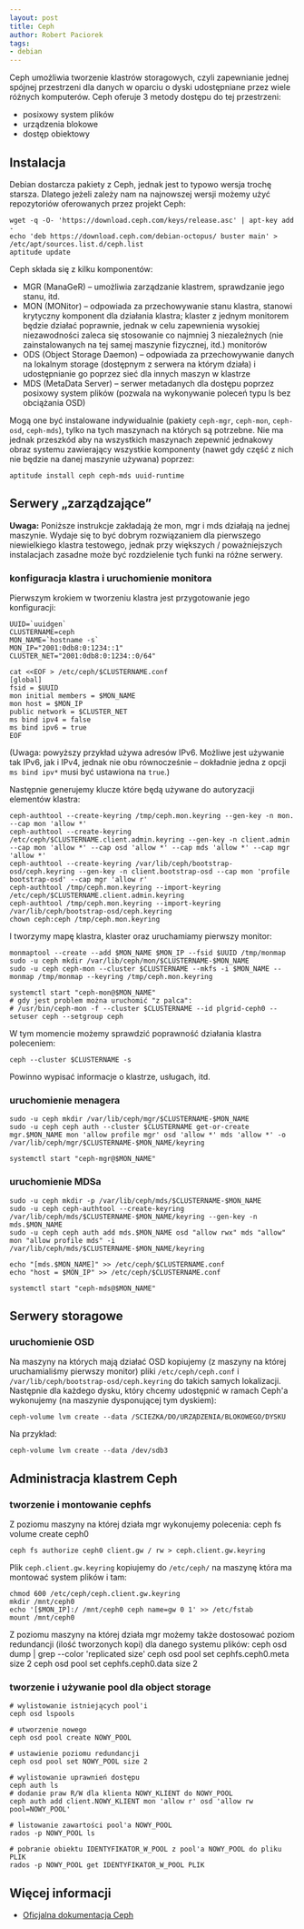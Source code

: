 ```yaml
---
layout: post
title: Ceph
author: Robert Paciorek
tags:
- debian
---
```


Ceph umożliwia tworzenie klastrów storagowych, czyli zapewnianie jednej spójnej przestrzeni dla danych w oparciu o dyski udostępniane przez wiele różnych komputerów.
Ceph oferuje 3 metody dostępu do tej przestrzeni:

* posixowy system plików
* urządzenia blokowe
* dostęp obiektowy

## Instalacja

Debian dostarcza pakiety z Ceph, jednak jest to typowo wersja trochę starsza. Dlatego jeżeli zależy nam na najnowszej wersji możemy użyć repozytoriów oferowanych przez projekt Ceph:

	wget -q -O- 'https://download.ceph.com/keys/release.asc' | apt-key add -
	echo 'deb https://download.ceph.com/debian-octopus/ buster main' > /etc/apt/sources.list.d/ceph.list
	aptitude update

Ceph składa się z kilku komponentów:

* MGR (ManaGeR) – umożliwia zarządzanie klastrem, sprawdzanie jego stanu, itd.
* MON (MONitor) – odpowiada za przechowywanie stanu klastra, stanowi krytyczny komponent dla działania klastra;
  klaster z jednym monitorem będzie działać poprawnie, jednak w celu zapewnienia wysokiej niezawodności zaleca się stosowanie co najmniej 3 niezależnych (nie zainstalowanych na tej samej maszynie fizycznej, itd.) monitorów
* ODS (Object Storage Daemon) – odpowiada za przechowywanie danych na lokalnym storage (dostępnym z serwera na którym działa) i udostępnianie go poprzez sieć dla innych maszyn w klastrze
* MDS (MetaData Server) – serwer metadanych dla dostępu poprzez posixowy system plików (pozwala na wykonywanie poleceń typu ls bez obciążania OSD)

Mogą one być instalowane indywidualnie (pakiety `ceph-mgr`, `ceph-mon`, `ceph-osd`, `ceph-mds`), tylko na tych maszynach na których są potrzebne.
Nie ma jednak przeszkód aby na wszystkich maszynach zepewnić jednakowy obraz systemu zawierający wszystkie komponenty (nawet gdy część z nich nie będzie na danej maszynie używana) poprzez:

	aptitude install ceph ceph-mds uuid-runtime


## Serwery „zarządzające”

**Uwaga:** Poniższe instrukcje zakładają że mon, mgr i mds działają na jednej maszynie.
Wydaje się to być dobrym rozwiązaniem dla pierwszego niewielkiego klastra testowego, jednak przy większych / poważniejszych instalacjach zasadne może być rozdzielenie tych funki na różne serwery.


### konfiguracja klastra i uruchomienie monitora

Pierwszym krokiem w tworzeniu klastra jest przygotowanie jego konfiguracji:

	UUID=`uuidgen`
	CLUSTERNAME=ceph
	MON_NAME=`hostname -s`
	MON_IP="2001:0db8:0:1234::1"
	CLUSTER_NET="2001:0db8:0:1234::0/64"

	cat <<EOF > /etc/ceph/$CLUSTERNAME.conf
	[global]
	fsid = $UUID
	mon initial members = $MON_NAME
	mon host = $MON_IP
	public network = $CLUSTER_NET
	ms bind ipv4 = false
	ms bind ipv6 = true
	EOF

(Uwaga: powyższy przykład używa adresów IPv6. Możliwe jest używanie tak IPv6, jak i IPv4, jednak nie obu równocześnie – dokładnie jedna z opcji `ms bind ipv*` musi być ustawiona na `true`.)

Następnie generujemy klucze które będą używane do autoryzacji elementów klastra:

	ceph-authtool --create-keyring /tmp/ceph.mon.keyring --gen-key -n mon. --cap mon 'allow *'
	ceph-authtool --create-keyring /etc/ceph/$CLUSTERNAME.client.admin.keyring --gen-key -n client.admin --cap mon 'allow *' --cap osd 'allow *' --cap mds 'allow *' --cap mgr 'allow *'
	ceph-authtool --create-keyring /var/lib/ceph/bootstrap-osd/ceph.keyring --gen-key -n client.bootstrap-osd --cap mon 'profile bootstrap-osd' --cap mgr 'allow r'
	ceph-authtool /tmp/ceph.mon.keyring --import-keyring /etc/ceph/$CLUSTERNAME.client.admin.keyring
	ceph-authtool /tmp/ceph.mon.keyring --import-keyring /var/lib/ceph/bootstrap-osd/ceph.keyring
	chown ceph:ceph /tmp/ceph.mon.keyring

I tworzymy mapę klastra, klaster oraz uruchamiamy pierwszy monitor:

	monmaptool --create --add $MON_NAME $MON_IP --fsid $UUID /tmp/monmap
	sudo -u ceph mkdir /var/lib/ceph/mon/$CLUSTERNAME-$MON_NAME
	sudo -u ceph ceph-mon --cluster $CLUSTERNAME --mkfs -i $MON_NAME --monmap /tmp/monmap --keyring /tmp/ceph.mon.keyring
	
	systemctl start "ceph-mon@$MON_NAME"
	# gdy jest problem można uruchomić "z palca":
	# /usr/bin/ceph-mon -f --cluster $CLUSTERNAME --id plgrid-ceph0 --setuser ceph --setgroup ceph

W tym momencie możemy sprawdzić poprawność działania klastra poleceniem:

	ceph --cluster $CLUSTERNAME -s

Powinno wypisać informacje o klastrze, usługach, itd.


### uruchomienie menagera

	sudo -u ceph mkdir /var/lib/ceph/mgr/$CLUSTERNAME-$MON_NAME
	sudo -u ceph ceph auth --cluster $CLUSTERNAME get-or-create mgr.$MON_NAME mon 'allow profile mgr' osd 'allow *' mds 'allow *' -o /var/lib/ceph/mgr/$CLUSTERNAME-$MON_NAME/keyring
	
	systemctl start "ceph-mgr@$MON_NAME"


### uruchomienie MDSa

	sudo -u ceph mkdir -p /var/lib/ceph/mds/$CLUSTERNAME-$MON_NAME
	sudo -u ceph ceph-authtool --create-keyring /var/lib/ceph/mds/$CLUSTERNAME-$MON_NAME/keyring --gen-key -n mds.$MON_NAME
	sudo -u ceph ceph auth add mds.$MON_NAME osd "allow rwx" mds "allow" mon "allow profile mds" -i /var/lib/ceph/mds/$CLUSTERNAME-$MON_NAME/keyring
	
	echo "[mds.$MON_NAME]" >> /etc/ceph/$CLUSTERNAME.conf
	echo "host = $MON_IP" >> /etc/ceph/$CLUSTERNAME.conf
	
	systemctl start "ceph-mds@$MON_NAME"


## Serwery storagowe

### uruchomienie OSD

Na maszyny na których mają działać OSD kopiujemy (z maszyny na której uruchamialiśmy pierwszy monitor) pliki `/etc/ceph/ceph.conf` i `/var/lib/ceph/bootstrap-osd/ceph.keyring` do takich samych lokalizacji.
Następnie dla każdego dysku, który chcemy udostępnić w ramach Ceph'a wykonujemy (na maszynie dysponującej tym dyskiem):

	ceph-volume lvm create --data /SCIEZKA/DO/URZĄDZENIA/BLOKOWEGO/DYSKU

Na przykład:

	ceph-volume lvm create --data /dev/sdb3


## Administracja klastrem Ceph

### tworzenie i montowanie cephfs

Z poziomu maszyny na której działa mgr wykonujemy polecenia:
	ceph fs volume create ceph0

	ceph fs authorize ceph0 client.gw / rw > ceph.client.gw.keyring
	
Plik `ceph.client.gw.keyring` kopiujemy do `/etc/ceph/` na maszynę która ma montować system plików i tam:

	chmod 600 /etc/ceph/ceph.client.gw.keyring
	mkdir /mnt/ceph0
	echo '[$MON_IP]:/ /mnt/ceph0 ceph name=gw 0 1' >> /etc/fstab
	mount /mnt/ceph0

Z poziomu maszyny na której działa mgr możemy także dostosować poziom redundancji (ilość tworzonych kopi) dla danego systemu plików:
	ceph osd dump | grep --color 'replicated size'
	ceph osd pool set cephfs.ceph0.meta size 2
	ceph osd pool set cephfs.ceph0.data size 2


### tworzenie i używanie pool dla object storage

	# wylistowanie istniejących pool'i
	ceph osd lspools
	
	# utworzenie nowego
	ceph osd pool create NOWY_POOL
	
	# ustawienie poziomu redundancji
	ceph osd pool set NOWY_POOL size 2
	
	# wylistowanie uprawnień dostępu
	ceph auth ls
	# dodanie praw R/W dla klienta NOWY_KLIENT do NOWY_POOL
	ceph auth add client.NOWY_KLIENT mon 'allow r' osd 'allow rw pool=NOWY_POOL'
	
	# listowanie zawartości pool'a NOWY_POOL
	rados -p NOWY_POOL ls
	
	# pobranie obiektu IDENTYFIKATOR_W_POOL z pool'a NOWY_POOL do pliku PLIK
	rados -p NOWY_POOL get IDENTYFIKATOR_W_POOL PLIK


## Więcej informacji

* [Oficjalna dokumentacja Ceph](https://docs.ceph.com/en/latest/start/intro/)
